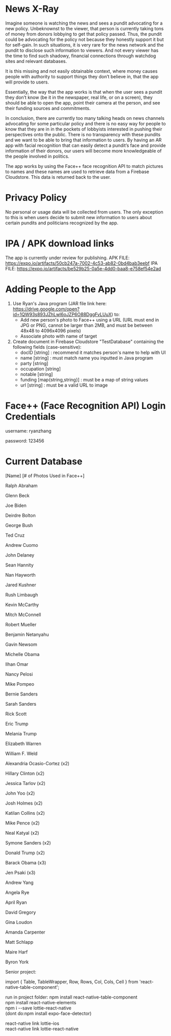 # News X-Ray
Imagine someone is watching the news and sees a pundit advocating for a new policy. Unbeknownst to the viewer, that person is currently taking tons of money from donors lobbying to get that policy passed. Thus, the pundit could be advocating for the policy not because they honestly support it but for self-gain. In such situations, it is very rare for the news network and the pundit to disclose such information to viewers. And not every viewer has the time to find such shadowy, financial connections through watchdog sites and relevant databases. 

It is this missing and not easily obtainable context, where money causes people with authority to support things they don’t believe in, that the app will provide to users. 

Essentially, the way that the app works is that when the user sees a pundit they don’t know (be it in the newspaper, real life, or on a screen), they should be able to open the app, point their camera at the person, and see their funding sources and commitments. 

In conclusion, there are currently too many talking heads on news channels advocating for some particular policy and there is no easy way for people to know that they are in in the pockets of lobbyists interested in pushing their perspectives onto the public. There is no transparency with these pundits and we want to be able to bring that information to users. By having an AR app with facial recognition that can easily detect a pundit’s face and provide information of their donors, our users will become more knowledgeable of the people involved in politics.

The app works by using the Face++ face recognition API to match pictures to names and these names are used to retrieve data from a Firebase Cloudstore. This data is returned back to the user. 

# Privacy Policy
No personal or usage data will be collected from users. The only exception to this is when users decide to submit new information to users about certain pundits and politicians recognized by the app. 

# IPA / APK download links
The app is currently under review for publishing. 
APK FILE: https://expo.io/artifacts/50cb247a-7002-4c53-ab82-0bd4bab3eebf
IPA FILE: https://expo.io/artifacts/be529b25-0a5e-4dd0-baa8-e758ef54e2ad

# Adding People to the App
1) Use Ryan's Java program (JAR file link here: https://drive.google.com/open?id=1QW93s893JZhLwl6oJZP6O88DggFvLUuX) to:
    - Add new person's photo to Face++ using a URL (URL must end in JPG or PNG, cannot be larger than 2MB, and must be between 48x48 to 4096x4096 pixels)
    - Associate photo with name of target
2) Create document in Firebase Cloudstore "TestDatabase" containing the following fields (case-sensitive): 
    - docID [string] : recommend it matches person's name to help with UI
    - name [string] : must match name you inputted in Java program
    - party [string]
    - occupation [string]
    - notable [string]
    - funding [map{string,string}] : must be a map of string values
    - url [string] : must be a valid URL to image

# Face++ (Face Recognition API) Login Credentials
username: ryanzhang

password: 123456

# Current Database
[Name] [# of Photos Used in Face++]

Ralph Abraham

Glenn Beck

Joe Biden

Deirdre Bolton

George Bush

Ted Cruz

Andrew Cuomo

John Delaney

Sean Hannity

Nan Hayworth

Jared Kushner

Rush Limbaugh

Kevin McCarthy

Mitch McConnell

Robert Mueller

Benjamin Netanyahu

Gavin Newsom

Michelle Obama

Ilhan Omar

Nancy Pelosi

Mike Pompeo

Bernie Sanders

Sarah Sanders

Rick Scott

Eric Trump

Melania Trump

Elizabeth Warren

William F. Weld

Alexandria Ocasio-Cortez (x2)

Hillary Clinton (x2)

Jessica Tarlov (x2)

John Yoo (x2)

Josh Holmes (x2)

Katilan Collins (x2)

Mike Pence (x2)

Neal Katyal (x2)

Symone Sanders (x2)

Donald Trump (x2)

Barack Obama (x3)

Jen Psaki (x3)

Andrew Yang

Angela Rye

April Ryan

David Gregory

Gina Loudon

Amanda Carpenter

Matt Schlapp

Maire Harf

Byron York


Senior project:	

 import { Table, TableWrapper, Row, Rows, Col, Cols, Cell } from 'react-native-table-component';	

 run in project folder:	
npm install react-native-table-component	
npm install react-native-elements	
npm i --save lottie-react-native	
(dont do:npm install expo-face-detector)	

 react-native link lottie-ios	
react-native link lottie-react-native
